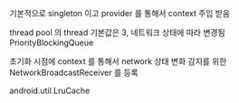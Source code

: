 



기본적으로 singleton 이고 provider 를 통해서 context 주입 받음

thread pool 의 thread 기본값은 3, 네트워크 상태에 따라 변경됨
PriorityBlockingQueue


초기화 시점에 context 를 통해서 network 상태 변화 감지를 위한 NetworkBroadcastReceiver 를 등록

android.util.LruCache
<!--stackedit_data:
eyJoaXN0b3J5IjpbMTE3ODc2MDAzNywtMTIwMzAyNDU5NV19
-->